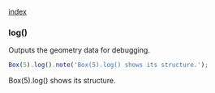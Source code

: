 [index](../../nb/api/index.md)
### log()
Outputs the geometry data for debugging.

```JavaScript
Box(5).log().note('Box(5).log() shows its structure.');
```

Box(5).log() shows its structure.
